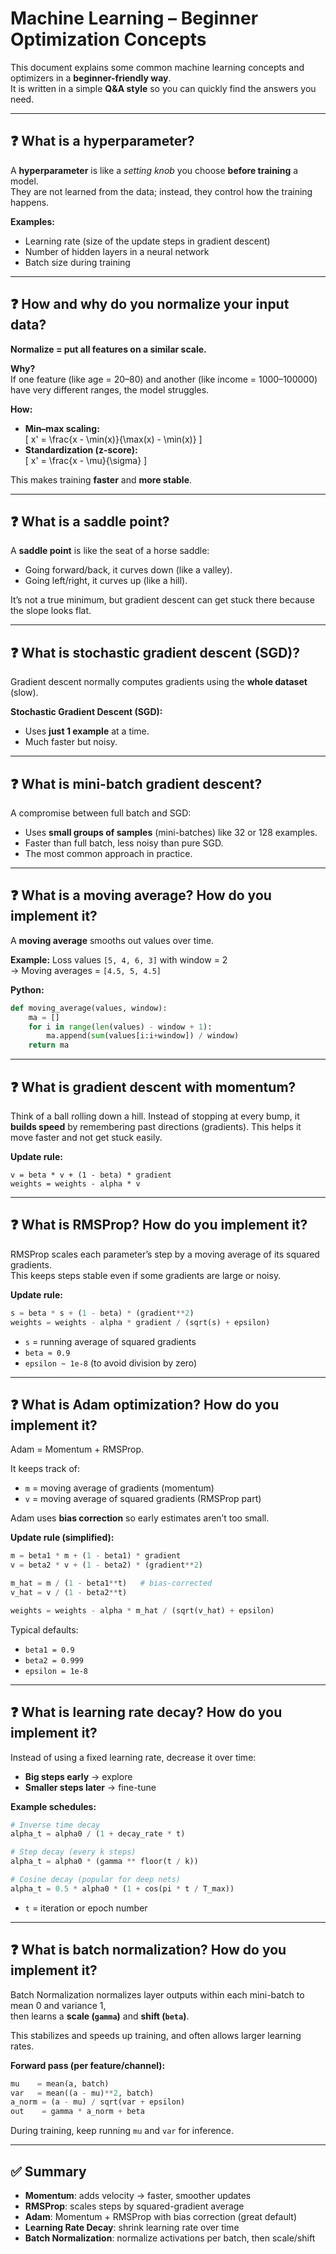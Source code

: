 # Machine Learning – Beginner Optimization Concepts

This document explains some common machine learning concepts and optimizers in a **beginner-friendly way**.  
It is written in a simple **Q&A style** so you can quickly find the answers you need.

---

## ❓ What is a hyperparameter?
A **hyperparameter** is like a *setting knob* you choose **before training** a model.  
They are not learned from the data; instead, they control how the training happens.  

**Examples:**
- Learning rate (size of the update steps in gradient descent)  
- Number of hidden layers in a neural network  
- Batch size during training  

---

## ❓ How and why do you normalize your input data?
**Normalize = put all features on a similar scale.**  

**Why?**  
If one feature (like age = 20–80) and another (like income = 1000–100000) have very different ranges, the model struggles.  

**How:**
- **Min–max scaling:**  
  \[
  x' = \frac{x - \min(x)}{\max(x) - \min(x)}
  \]  
- **Standardization (z-score):**  
  \[
  x' = \frac{x - \mu}{\sigma}
  \]  

This makes training **faster** and **more stable**.  

---

## ❓ What is a saddle point?
A **saddle point** is like the seat of a horse saddle:  
- Going forward/back, it curves down (like a valley).  
- Going left/right, it curves up (like a hill).  

It’s not a true minimum, but gradient descent can get stuck there because the slope looks flat.  

---

## ❓ What is stochastic gradient descent (SGD)?
Gradient descent normally computes gradients using the **whole dataset** (slow).  

**Stochastic Gradient Descent (SGD):**  
- Uses **just 1 example** at a time.  
- Much faster but noisy.  

---

## ❓ What is mini-batch gradient descent?
A compromise between full batch and SGD:  
- Uses **small groups of samples** (mini-batches) like 32 or 128 examples.  
- Faster than full batch, less noisy than pure SGD.  
- The most common approach in practice.  

---

## ❓ What is a moving average? How do you implement it?
A **moving average** smooths out values over time.  

**Example:** Loss values `[5, 4, 6, 3]` with window = 2  
→ Moving averages = `[4.5, 5, 4.5]`  

**Python:**
```python
def moving_average(values, window):
    ma = []
    for i in range(len(values) - window + 1):
        ma.append(sum(values[i:i+window]) / window)
    return ma
```
---

## ❓ What is gradient descent with momentum?
Think of a ball rolling down a hill. Instead of stopping at every bump, it **builds speed** by remembering past directions (gradients). This helps it move faster and not get stuck easily.

**Update rule:**
```text
v = beta * v + (1 - beta) * gradient
weights = weights - alpha * v
```

---

## ❓ What is RMSProp? How do you implement it?

RMSProp scales each parameter’s step by a moving average of its squared gradients.  
This keeps steps stable even if some gradients are large or noisy.

**Update rule:**
```python
s = beta * s + (1 - beta) * (gradient**2)
weights = weights - alpha * gradient / (sqrt(s) + epsilon)
```

- `s` = running average of squared gradients  
- `beta ≈ 0.9`  
- `epsilon ~ 1e-8` (to avoid division by zero)

---

## ❓ What is Adam optimization? How do you implement it?

Adam = Momentum + RMSProp.  

It keeps track of:
- `m` = moving average of gradients (momentum)  
- `v` = moving average of squared gradients (RMSProp part)  

Adam uses **bias correction** so early estimates aren’t too small.

**Update rule (simplified):**
```python
m = beta1 * m + (1 - beta1) * gradient
v = beta2 * v + (1 - beta2) * (gradient**2)

m_hat = m / (1 - beta1**t)   # bias-corrected
v_hat = v / (1 - beta2**t)

weights = weights - alpha * m_hat / (sqrt(v_hat) + epsilon)
```

Typical defaults:  
- `beta1 = 0.9`  
- `beta2 = 0.999`  
- `epsilon = 1e-8`

---

## ❓ What is learning rate decay? How do you implement it?

Instead of using a fixed learning rate, decrease it over time:  
- **Big steps early** → explore  
- **Smaller steps later** → fine-tune  

**Example schedules:**
```python
# Inverse time decay
alpha_t = alpha0 / (1 + decay_rate * t)

# Step decay (every k steps)
alpha_t = alpha0 * (gamma ** floor(t / k))

# Cosine decay (popular for deep nets)
alpha_t = 0.5 * alpha0 * (1 + cos(pi * t / T_max))
```

- `t` = iteration or epoch number

---

## ❓ What is batch normalization? How do you implement it?

Batch Normalization normalizes layer outputs within each mini-batch to mean 0 and variance 1,  
then learns a **scale (`gamma`)** and **shift (`beta`)**.  

This stabilizes and speeds up training, and often allows larger learning rates.

**Forward pass (per feature/channel):**
```python
mu    = mean(a, batch)
var   = mean((a - mu)**2, batch)
a_norm = (a - mu) / sqrt(var + epsilon)
out    = gamma * a_norm + beta
```

During training, keep running `mu` and `var` for inference.

---

## ✅ Summary

- **Momentum**: adds velocity → faster, smoother updates  
- **RMSProp**: scales steps by squared-gradient average  
- **Adam**: Momentum + RMSProp with bias correction (great default)  
- **Learning Rate Decay**: shrink learning rate over time  
- **Batch Normalization**: normalize activations per batch, then scale/shift  

